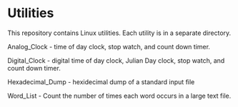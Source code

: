 # Utilities

This repository contains Linux utilities.  Each utility is in a separate
   directory.

Analog_Clock - time of day clock, stop watch, and count down timer.

Digital_Clock - digital time of day clock, Julian Day clock, stop watch,
   and count down timer.

Hexadecimal_Dump - hexidecimal dump of a standard input file

Word_List - Count the number of times each word occurs in a large text file.
